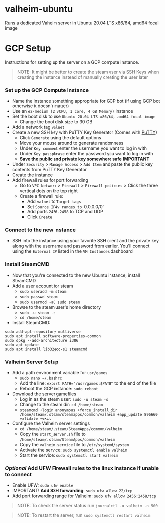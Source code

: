 # valheim-ubuntu
Runs a dedicated Vaheim server in Ubuntu 20.04 LTS x86/64, amd64 focal image

# GCP Setup

Instructions for setting up the server on a GCP compute instance.

> NOTE: It might be better to create the steam user via SSH Keys when creating the instance instead of manually creating the user later

### Set up the GCP Compute Instance
- Name the instance something appropriate for GCP bot (if using GCP bot otherwise it doesn't matter)
- Use an `e2-medium (2 vCPU, 1 core, 4 GB Memory)` instance
- Set the boot disk to use `Ubuntu 20.04 LTS x86/64, amd64 focal image`
  - Change the boot disk size to 30 GB
- Add a network tag `valnet`
- Create a new SSH key with PuTTY Key Generator (Comes with [PuTTY](https://ninite.com/putty/))
  - Click `Generate` using the default options
  - Move your mouse around to generate randomness
  - Under `Key comment` enter the username you want to log in with
  - Under `Key passphrase` enter the password you want to log in with
  - **Save the public and private key somewhere safe** **IMPORTANT**
- Under `Security` > `Manage Access` > `Add Item` and paste the public key contents from PuTTY Key Generator
- Create the instance
- Add firewall rules for port forwarding
  - Go to `VPC Network` > `Firewall` > `Firewall policies` > Click the three vertical dots on the top right
  - Create a firewall rule:
    -  Add `valnet` to `Target tags`
    -  Set `Source IP4v ranges to `0.0.0.0/0`
    -  Add ports `2456-2458` to TCP and UDP
    -  Click `Create`

### Connect to the new instance
- SSH into the instance using your favorite SSH client and the private key along with the username and password from earlier. You'll connect using the `External IP` listed in the `VM Instances` dashboard

### Install SteamCMD
- Now that you're connected to the new Ubuntu instance, install SteamCMD
- Add a user account for steam
  - `sudo useradd -m steam`
  - `sudo passwd steam`
  - `sudo usermod -aG sudo steam`
- Browse to the steam user's home directory
  - `sudo -u steam -s`
  - `cd /home/steam`
- Install SteamCMD:
```
sudo add-apt-repository multiverse
sudo apt install software-properties-common
sudo dpkg --add-architecture i386
sudo apt update
sudo apt install lib32gcc-s1 steamcmd
```

### Valheim Server Setup
- Add a path environment variable for `usr/games`
  - `sudo nano ~/.bashrc`
  - Add the line: `export PATH="/usr/games:$PATH"` to the end of the file
  - Reboot the GCP instance: `sudo reboot`
- Download the server gamefiles
  - Log in as the steam user: `sudo -u steam -s`
  - Change to the steam dir: `cd /home/steam`
  - `steamcmd +login anonymous +force_install_dir /home/steam/.steam/steamapps/common/valheim +app_update 896660 validate +exit`
- Configure the Valheim server settings
  - `cd /home/steam/.steam/SteamApps/common/valheim`
  - Copy the `start_server.sh` file to `/home/steam/.steam/SteamApps/common/valheim`
  - Copy the `valheim.service` file to `/etc/systemd/system`
  - Activate the service: `sudo systemctl enable valheim`
  - Start the service: `sudo systemctl start valheim`
 
### *Optional* Add UFW Firewall rules to the linux instance if unable to connect
- Enable UFW: `sudo ufw enable`
- IMPORTANT! **Add SSH forwarding**: `sudo ufw allow 22/tcp`
- Add port forwarding range for Valheim: `sudo ufw allow 2456:2458/tcp`
 
> NOTE: To check the server status run `journalctl -u valheim -n 500`

> NOTE: To restart the server, run `sudo systemctl restart valheim`
